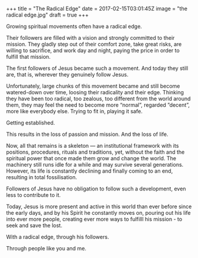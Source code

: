 +++
title = "The Radical Edge"
date = 2017-02-15T03:01:45Z
image = "the radical edge.jpg"
draft = true
+++

Growing spiritual movements often have a radical edge.

Their followers are filled with a vision and strongly committed to their mission. They gladly step out of 
their comfort zone, take great risks, are willing to sacrifice, and work day and night, 
paying the price in order to fulfill that mission.

The first followers of Jesus became such a movement. And today they still are, that is, wherever they 
genuinely follow Jesus.

Unfortunately, large chunks of this movement became and still become watered-down over time, loosing their 
radicality and their edge. Thinking they have been too radical, too zealous, too different from the world
 around them, they may feel the need to become more “normal”, regarded ”decent”, more like everybody else. 
 Trying to fit in, playing it safe. 

Getting established. 

This results in the loss of passion and mission. And the loss of life. 

Now, all that remains is a skeleton — an institutional framework with its positions, procedures, rituals 
and traditions, yet, without the faith and the spiritual power that once made them grow and change the world. 
The  machinery still runs idle for a while and may survive several generations. However, its life is 
constantly declining and finally coming to an end, resulting in total fossilisation.

Followers of Jesus have no obligation to follow such a development, even less to contribute to it. 

Today, Jesus is more present and active in this world than ever before since the early days, and by his Spirit 
he constantly moves on, pouring out his life into ever more people, creating ever more ways to fulfilll his 
mission - to seek and save the lost.

With a radical edge, through his followers. 

Through people like you and me.